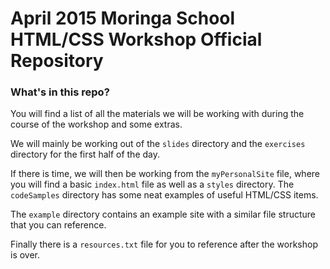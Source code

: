 # April 2015 Moringa School HTML/CSS Workshop Official Repository
### What's in this repo?

You will find a list of all the materials we will be working with during the course of the workshop and some extras.

We will mainly be working out of the `slides` directory and the `exercises` directory for the first half of the day.

If there is time, we will then be working from the `myPersonalSite` file, where you will find a basic `index.html` file as well as a `styles` directory. The `codeSamples` directory has some neat examples of useful HTML/CSS items.

The `example` directory contains an example site with a similar file structure that you can reference. 

Finally there is a `resources.txt` file for you to reference after the workshop is over.  